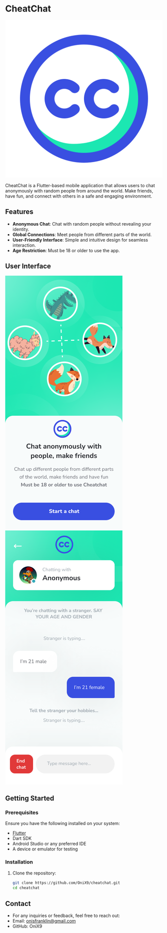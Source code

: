 # CheatChat
![CheatChat](assets/screenshots/cheatchat.png)

CheatChat is a Flutter-based mobile application that allows users to chat anonymously with random people from around the world. Make friends, have fun, and connect with others in a safe and engaging environment.

## Features

- **Anonymous Chat**: Chat with random people without revealing your identity.
- **Global Connections**: Meet people from different parts of the world.
- **User-Friendly Interface**: Simple and intuitive design for seamless interaction.
- **Age Restriction**: Must be 18 or older to use the app.

## User Interface

![OnBoarding](assets/screenshots/onboarding.png)
![Chat Screen](assets/screenshots/chat.png)

## Getting Started

### Prerequisites

Ensure you have the following installed on your system:

- [Flutter](https://flutter.dev/docs/get-started/install)
- Dart SDK
- Android Studio or any preferred IDE
- A device or emulator for testing

### Installation

1. Clone the repository:
   ```bash
   git clone https://github.com/OniX9/cheatchat.git
   cd cheatchat
    ```
## Contact
- For any inquiries or feedback, feel free to reach out:
- Email: onisfranklin@gmail.com
- GitHub: OniX9
